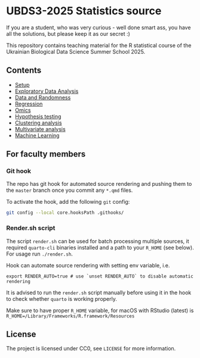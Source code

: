 # UBDS3-2025 Statistics source
If you are a student, who was very curious - well done smart ass, you have all the solutions, but please keep it as our secret :)

This repository contains teaching material for the R statistical course of the Ukrainian Biological Data Science Summer School 2025.

## Contents

* [Setup](labs/00-setup/setup.html)
* [Exploratory Data Analysis](labs/exploratory/exploratory.html)
* [Data and Randomness](labs/randomness/randomness.html)
* [Regression](labs/regression/regression.html)
* [Omics](labs/omics/omics.html)
* [Hypothesis testing](labs/testing/testing.html)
* [Clustering analysis](labs/clustering/clustering.html)
* [Multivariate analysis](labs/multivariate/multivariate.html)
* [Machine Learning](labs/ML/ML.html)


## For faculty members

### Git hook

The repo has git hook for automated source rendering and pushing them to the `master` branch once you commit any `*.qmd` files.

To activate the hook, add the following `git` config:

```bash
git config --local core.hooksPath .githooks/
```

### Render.sh script

The script `render.sh` can be used for batch processing multiple sources, it required `quarto-cli` binaries installed and a path to your `R_HOME` (see below). For usage run `./render.sh`.

Hook can automate source rendering with setting env variable, i.e.

```
export RENDER_AUTO=true # use `unset RENDER_AUTO` to disable automatic rendering
```

It is advised to run the `render.sh` script manually before using it in the hook to check whether `quarto` is working properly.

Make sure to have proper `R_HOME` variable, for macOS with RStudio (latest) is `R_HOME=/Library/Frameworks/R.framework/Resources`

## License

The project is licensed under CC0, see `LICENSE` for more information.
